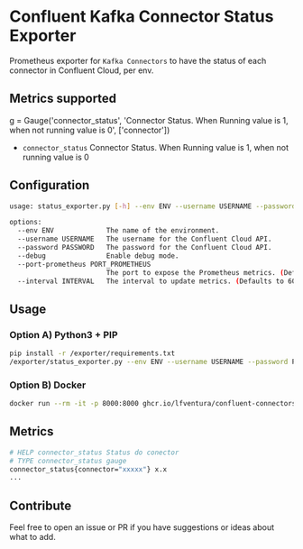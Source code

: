 # Confluent Kafka Connector Status Exporter

Prometheus exporter for `Kafka Connectors` to have the status of each connector in Confluent Cloud, per env.

## Metrics supported
g = Gauge('connector_status', 'Connector Status. When Running value is 1, when not running value is 0', ['connector'])

- `connector_status` Connector Status. When Running value is 1, when not running value is 0

## Configuration

```sh
usage: status_exporter.py [-h] --env ENV --username USERNAME --password PASSWORD [--debug] --port-prometheus PORT_PROMETHEUS [--interval INTERVAL]

options:
  --env ENV             The name of the environment.
  --username USERNAME   The username for the Confluent Cloud API.
  --password PASSWORD   The password for the Confluent Cloud API.
  --debug               Enable debug mode.
  --port-prometheus PORT_PROMETHEUS
                        The port to expose the Prometheus metrics. (Defaults to 8000)
  --interval INTERVAL   The interval to update metrics. (Defaults to 60)
```

## Usage

### Option A) Python3 + PIP

```sh
pip install -r /exporter/requirements.txt
/exporter/status_exporter.py --env ENV --username USERNAME --password PASSWORD [--debug] --port-prometheus PORT_PROMETHEUS [--interval INTERVAL]
```

### Option B) Docker

```sh
docker run --rm -it -p 8000:8000 ghcr.io/lfventura/confluent-connectors-status-exporter:latest /app/status_exporter.py --env ENV --username USERNAME --password PASSWORD [--debug] --port-prometheus PORT_PROMETHEUS [--interval INTERVAL]
```

## Metrics

```sh
# HELP connector_status Status do conector
# TYPE connector_status gauge
connector_status{connector="xxxxx"} x.x
...
```

## Contribute

Feel free to open an issue or PR if you have suggestions or ideas about what to add.
